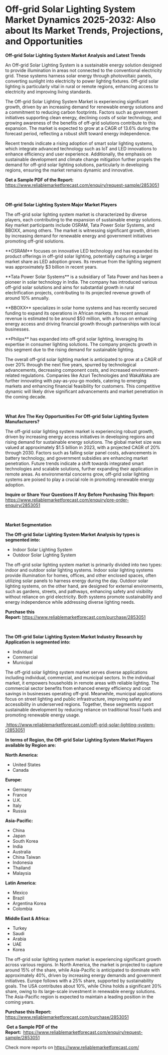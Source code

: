 <p><h1>Off-grid Solar Lighting System Market Dynamics 2025-2032: Also about Its Market Trends, Projections, and Opportunities</h1></p><p><strong>Off-grid Solar Lighting System Market Analysis and Latest Trends</strong></p>
<p><p>An Off-grid Solar Lighting System is a sustainable energy solution designed to provide illumination in areas not connected to the conventional electricity grid. These systems harness solar energy through photovoltaic panels, converting sunlight into electricity to power lighting fixtures. Off-grid solar lighting is particularly vital in rural or remote regions, enhancing access to electricity and improving living standards.</p><p>The Off-grid Solar Lighting System Market is experiencing significant growth, driven by an increasing demand for renewable energy solutions and a commitment to reducing carbon footprints. Factors such as government initiatives supporting clean energy, declining costs of solar technology, and growing awareness of the benefits of off-grid solutions contribute to this expansion. The market is expected to grow at a CAGR of 13.6% during the forecast period, reflecting a robust shift toward energy independence. </p><p>Recent trends indicate a rising adoption of smart solar lighting systems, which integrate advanced technology such as IoT and LED innovations to enhance efficiency and user experience. Additionally, the emphasis on sustainable development and climate change mitigation further propels the demand for off-grid solar lighting solutions, particularly in developing regions, ensuring the market remains dynamic and innovative.</p></p>
<p><strong>Get a Sample PDF of the Report:&nbsp;</strong> <a href="https://www.reliablemarketforecast.com/enquiry/request-sample/2853051?utm_campaign=2940&utm_medium=2&utm_source=Github&utm_content=ia&utm_term=11032025&utm_id=off-grid-solar-lighting-system">https://www.reliablemarketforecast.com/enquiry/request-sample/2853051</a></p>
<p>&nbsp;</p>
<p><strong>Off-grid Solar Lighting System Major Market Players</strong></p>
<p><p>The off-grid solar lighting system market is characterized by diverse players, each contributing to the expansion of sustainable energy solutions. Key market participants include OSRAM, Tata Power Solar Systems, and BBOXX, among others. The market is witnessing significant growth, driven by increasing demand for renewable energy and government initiatives promoting off-grid solutions.</p><p>**OSRAM** focuses on innovative LED technology and has expanded its product offerings in off-grid solar lighting, potentially capturing a larger market share as LED adoption grows. Its revenue from the lighting segment was approximately $3 billion in recent years.</p><p>**Tata Power Solar Systems** is a subsidiary of Tata Power and has been a pioneer in solar technology in India. The company has introduced various off-grid solar solutions and aims for substantial growth in rural electrification projects, contributing to its projected revenue growth of around 10% annually.</p><p>**BBOXX** specializes in solar home systems and has recently secured funding to expand its operations in African markets. Its recent annual revenue is estimated to be around $50 million, with a focus on enhancing energy access and driving financial growth through partnerships with local businesses.</p><p>**Philips** has expanded into off-grid solar lighting, leveraging its expertise in consumer lighting solutions. The company projects growth in this segment due to the rising demand for sustainable lighting.</p><p>The overall off-grid solar lighting market is anticipated to grow at a CAGR of over 20% through the next five years, spurred by technological advancements, decreasing component costs, and increased environment-related regulations. Companies like Azuri Technologies and WakaWaka are further innovating with pay-as-you-go models, catering to emerging markets and enhancing financial feasibility for customers. This competitive dynamic will likely drive significant advancements and market penetration in the coming decade.</p></p>
<p>&nbsp;</p>
<p><strong>What Are The Key Opportunities For Off-grid Solar Lighting System Manufacturers?</strong></p>
<p><p>The off-grid solar lighting system market is experiencing robust growth, driven by increasing energy access initiatives in developing regions and rising demand for sustainable energy solutions. The global market size was valued at approximately $1.5 billion in 2023, with a projected CAGR of 20% through 2030. Factors such as falling solar panel costs, advancements in battery technology, and government subsidies are enhancing market penetration. Future trends indicate a shift towards integrated smart technologies and scalable solutions, further expanding their application in remote areas. As environmental concerns grow, off-grid solar lighting systems are poised to play a crucial role in promoting renewable energy adoption.</p></p>
<p><strong>Inquire or Share Your Questions If Any Before Purchasing This Report:</strong> <a href="https://www.reliablemarketforecast.com/enquiry/pre-order-enquiry/2853051?utm_campaign=2940&utm_medium=2&utm_source=Github&utm_content=ia&utm_term=11032025&utm_id=off-grid-solar-lighting-system">https://www.reliablemarketforecast.com/enquiry/pre-order-enquiry/2853051</a></p>
<p>&nbsp;</p>
<p><strong>Market Segmentation</strong></p>
<p><strong>The Off-grid Solar Lighting System Market Analysis by types is segmented into:</strong></p>
<p><ul><li>Indoor Solar Lighting System</li><li>Outdoor Solar Lighting System</li></ul></p>
<p><p>The off-grid solar lighting system market is primarily divided into two types: indoor and outdoor solar lighting systems. Indoor solar lighting systems provide illumination for homes, offices, and other enclosed spaces, often utilizing solar panels to harness energy during the day. Outdoor solar lighting systems, on the other hand, are designed for external environments, such as gardens, streets, and pathways, enhancing safety and visibility without reliance on grid electricity. Both systems promote sustainability and energy independence while addressing diverse lighting needs.</p></p>
<p><strong>Purchase this Report:&nbsp;</strong><a href="https://www.reliablemarketforecast.com/purchase/2853051?utm_campaign=2940&utm_medium=2&utm_source=Github&utm_content=ia&utm_term=11032025&utm_id=off-grid-solar-lighting-system">https://www.reliablemarketforecast.com/purchase/2853051</a></p>
<p>&nbsp;</p>
<p><strong>The Off-grid Solar Lighting System Market Industry Research by Application is segmented into:</strong></p>
<p><ul><li>Individual</li><li>Commercial</li><li>Municipal</li></ul></p>
<p><p>The off-grid solar lighting system market serves diverse applications including individual, commercial, and municipal sectors. In the individual market, it empowers households in remote areas with reliable lighting. The commercial sector benefits from enhanced energy efficiency and cost savings in businesses operating off-grid. Meanwhile, municipal applications focus on street lighting and public infrastructure, improving safety and accessibility in underserved regions. Together, these segments support sustainable development by reducing reliance on traditional fossil fuels and promoting renewable energy usage.</p></p>
<p><a href="https://www.reliablemarketforecast.com/off-grid-solar-lighting-system-r2853051?utm_campaign=2940&utm_medium=2&utm_source=Github&utm_content=ia&utm_term=11032025&utm_id=off-grid-solar-lighting-system">&nbsp;https://www.reliablemarketforecast.com/off-grid-solar-lighting-system-r2853051</a></p>
<p><strong>In terms of Region, the Off-grid Solar Lighting System Market Players available by Region are:</strong></p>
<p>
    <p> <strong> North America: </strong>
        <ul>
            <li>United States</li>
            <li>Canada</li>
        </ul>
        </p> 
    <p> <strong> Europe: </strong>
        <ul>
            <li>Germany</li>
            <li>France</li>
            <li>U.K.</li>
            <li>Italy</li>
            <li>Russia</li>
        </ul>
        </p> 
    <p> <strong> Asia-Pacific: </strong>
        <ul>
            <li>China</li>
            <li>Japan</li>
            <li>South Korea</li>
            <li>India</li>
            <li>Australia</li>
            <li>China Taiwan</li>
            <li>Indonesia</li>
            <li>Thailand</li>
            <li>Malaysia</li>
        </ul>
        </p> 
    <p> <strong> Latin America: </strong>
        <ul>
            <li>Mexico</li>
            <li>Brazil</li>
            <li>Argentina Korea</li>
            <li>Colombia</li>
        </ul>
        </p> 
    <p> <strong> Middle East & Africa: </strong>
        <ul>
            <li>Turkey</li>
            <li>Saudi</li>
            <li>Arabia</li>
            <li>UAE</li>
            <li>Korea</li>
        </ul>
    </p>
    </p>
<p><p>The off-grid solar lighting system market is experiencing significant growth across various regions. In North America, the market is projected to capture around 15% of the share, while Asia-Pacific is anticipated to dominate with approximately 40%, driven by increasing energy demands and government initiatives. Europe follows with a 25% share, supported by sustainability goals. The USA contributes about 10%, while China holds a significant 20% share, owing to its large-scale investment in renewable energy solutions. The Asia-Pacific region is expected to maintain a leading position in the coming years.</p></p>
<p><strong>Purchase this Report: </strong><a href="https://www.reliablemarketforecast.com/purchase/2853051?utm_campaign=2940&utm_medium=2&utm_source=Github&utm_content=ia&utm_term=11032025&utm_id=off-grid-solar-lighting-system">https://www.reliablemarketforecast.com/purchase/2853051</a></p>
<p>&nbsp;<strong>Get a Sample PDF of the Report:&nbsp;&nbsp;</strong><a href="https://www.reliablemarketforecast.com/enquiry/request-sample/2853051?utm_campaign=2940&utm_medium=2&utm_source=Github&utm_content=ia&utm_term=11032025&utm_id=off-grid-solar-lighting-system">https://www.reliablemarketforecast.com/enquiry/request-sample/2853051</a></p>
<p><strong></strong></p>
<p>Check more reports on <a href="https://www.reliablemarketforecast.com/?utm_campaign=2940&utm_medium=2&utm_source=Github&utm_content=ia&utm_term=11032025&utm_id=off-grid-solar-lighting-system">https://www.reliablemarketforecast.com/</a></p>